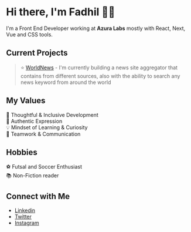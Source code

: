 # Hi there, I'm Fadhil 👋🏻
I'm a Front End Developer working at <strong>Azura Labs</strong> mostly with React, Next, Vue and CSS tools.

## Current Projects <br/>
> ⭐️ [WorldNews](https://github.com/fadhilradh/FadNews-React-Next) - I'm currently building a news site aggregator that contains from different sources, also with the ability to search any news keyword from around the world

## My Values
🧠 Thoughtful & Inclusive Development <br/>
🖤 Authentic Expression <br/>
💡 Mindset of Learning & Curiosity <br/>
🙌 Teamwork & Communication

## Hobbies
:soccer: Futsal and Soccer Enthusiast <br/>
:books: Non-Fiction reader

## Connect with Me
- [Linkedin](https://www.linkedin.com/in/fadhil-radhian-463024205/) <br/>
- [Twitter](https://twitter.com/fadhil_radhian) <br/>
- [Instagram](https://www.instagram.com/fadhilrad) <br/>
